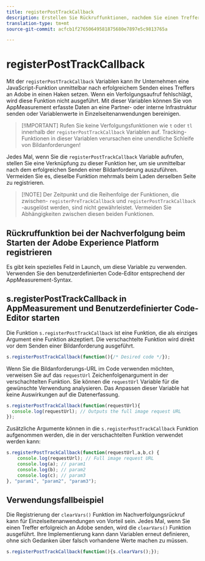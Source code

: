 ```yaml
---
title: registerPostTrackCallback
description: Erstellen Sie Rückruffunktionen, nachdem Sie einen Treffer an Adobe gesendet haben.
translation-type: tm+mt
source-git-commit: acfcb1f27650649581875680e7897e5c9813765a

---
```



# registerPostTrackCallback

Mit der `registerPostTrackCallback` Variablen kann Ihr Unternehmen eine JavaScript-Funktion unmittelbar nach erfolgreichem Senden eines Treffers an Adobe in einen Haken setzen. Wenn ein Verfolgungsaufruf fehlschlägt, wird diese Funktion nicht ausgeführt. Mit dieser Variablen können Sie von AppMeasurement erfasste Daten an eine Partner- oder interne Infrastruktur senden oder Variablenwerte in Einzelseitenanwendungen bereinigen.

> [!IMPORTANT] Rufen Sie keine Verfolgungsfunktionen wie `t` oder `tl` innerhalb der `registerPostTrackCallback` Variablen auf. Tracking-Funktionen in dieser Variablen verursachen eine unendliche Schleife von Bildanforderungen!

Jedes Mal, wenn Sie die `registerPostTrackCallback` Variable aufrufen, stellen Sie eine Verknüpfung zu dieser Funktion her, um sie unmittelbar nach dem erfolgreichen Senden einer Bildanforderung auszuführen. Vermeiden Sie es, dieselbe Funktion mehrmals beim Laden derselben Seite zu registrieren.

> [!NOTE] Der Zeitpunkt und die Reihenfolge der Funktionen, die zwischen- `registerPreTrackCallback` und `registerPostTrackCallback` -ausgelöst werden, sind nicht gewährleistet. Vermeiden Sie Abhängigkeiten zwischen diesen beiden Funktionen.

## Rückruffunktion bei der Nachverfolgung beim Starten der Adobe Experience Platform registrieren

Es gibt kein spezielles Feld in Launch, um diese Variable zu verwenden. Verwenden Sie den benutzerdefinierten Code-Editor entsprechend der AppMeasurement-Syntax.

## s.registerPostTrackCallback in AppMeasurement und Benutzerdefinierter Code-Editor starten

Die Funktion `s.registerPostTrackCallback` ist eine Funktion, die als einziges Argument eine Funktion akzeptiert. Die verschachtelte Funktion wird direkt vor dem Senden einer Bildanforderung ausgeführt.

```js
s.registerPostTrackCallback(function(){/* Desired code */});
```

Wenn Sie die Bildanforderungs-URL im Code verwenden möchten, verweisen Sie auf das `requestUrl` Zeichenfolgenargument in der verschachtelten Funktion. Sie können die `requestUrl` Variable für die gewünschte Verwendung analysieren. Das Anpassen dieser Variable hat keine Auswirkungen auf die Datenerfassung.

```js
s.registerPostTrackCallback(function(requestUrl){
  console.log(requestUrl); // Outputs the full image request URL
});
```

Zusätzliche Argumente können in die `s.registerPostTrackCallback` Funktion aufgenommen werden, die in der verschachtelten Funktion verwendet werden kann:

```js
s.registerPostTrackCallback(function(requestUrl,a,b,c) {
    console.log(requestUrl); // Full image request URL
    console.log(a); // param1
    console.log(b); // param2
    console.log(c); // param3
}, "param1", "param2", "param3");
```

## Verwendungsfallbeispiel

Die Registrierung der `clearVars()` Funktion im Nachverfolgungsrückruf kann für Einzelseitenanwendungen von Vorteil sein. Jedes Mal, wenn Sie einen Treffer erfolgreich an Adobe senden, wird die `clearVars()` Funktion ausgeführt. Ihre Implementierung kann dann Variablen erneut definieren, ohne sich Gedanken über falsch vorhandene Werte machen zu müssen.

```js
s.registerPostTrackCallback(function(){s.clearVars();});
```
